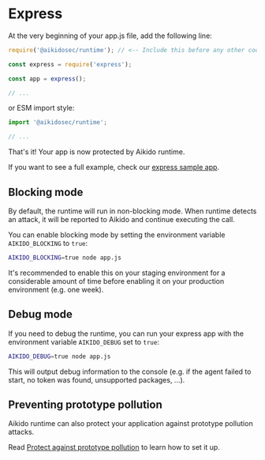 # Express

At the very beginning of your app.js file, add the following line:

```js
require('@aikidosec/runtime'); // <-- Include this before any other code or imports

const express = require('express');

const app = express();

// ...
```

or ESM import style:

```js
import '@aikidosec/runtime';

// ...
```

That's it! Your app is now protected by Aikido runtime.

If you want to see a full example, check our [express sample app](../sample-apps/express-mongodb).

## Blocking mode

By default, the runtime will run in non-blocking mode. When runtime detects an attack, it will be reported to Aikido and continue executing the call.

You can enable blocking mode by setting the environment variable `AIKIDO_BLOCKING` to `true`:

```sh
AIKIDO_BLOCKING=true node app.js
```

It's recommended to enable this on your staging environment for a considerable amount of time before enabling it on your production environment (e.g. one week).

## Debug mode

If you need to debug the runtime, you can run your express app with the environment variable `AIKIDO_DEBUG` set to `true`:

```sh
AIKIDO_DEBUG=true node app.js
```

This will output debug information to the console (e.g. if the agent failed to start, no token was found, unsupported packages, ...).

## Preventing prototype pollution

Aikido runtime can also protect your application against prototype pollution attacks.

Read [Protect against prototype pollution](./prototype-pollution.md) to learn how to set it up.
